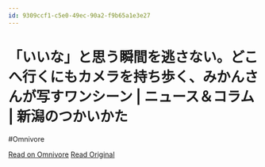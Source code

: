 ```yaml
---
id: 9309ccf1-c5e0-49ec-90a2-f9b65a1e3e27
---
```


# 「いいな」と思う瞬間を逃さない。どこへ行くにもカメラを持ち歩く、みかんさんが写すワンシーン | ニュース＆コラム | 新潟のつかいかた
#Omnivore

[Read on Omnivore](https://omnivore.app/me/https-howtoniigata-jp-news-column-46259-19083da2dac)
[Read Original](https://howtoniigata.jp/news-column/46259/)

